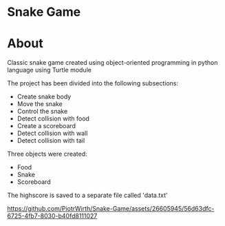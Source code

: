 # Snake Game
# About
Classic snake game created using object-oriented programming in python language using Turtle module

The project has been divided into the following subsections:

- Create snake body
- Move the snake
- Control the snake
- Detect collision with food
- Create a scoreboard
- Detect collision with wall
- Detect collision with tail

Three objects were created:

- Food
- Snake
- Scoreboard

The highscore is saved to a separate file called 'data.txt'

https://github.com/PiotrWirth/Snake-Game/assets/26605945/56d63dfc-6725-4fb7-8030-b40fd8111027

